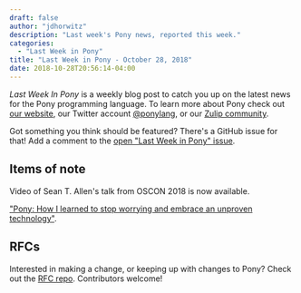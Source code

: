 ```yaml
---
draft: false
author: "jdhorwitz"
description: "Last week's Pony news, reported this week."
categories:
  - "Last Week in Pony"
title: "Last Week in Pony - October 28, 2018"
date: 2018-10-28T20:56:14-04:00
---
```

_Last Week In Pony_ is a weekly blog post to catch you up on the latest news for the Pony programming language. To learn more about Pony check out [our website](https://ponylang.io), our Twitter account [@ponylang](https://twitter.com/ponylang), or our [Zulip community](https://ponylang.zulipchat.com).

Got something you think should be featured? There's a GitHub issue for that! Add a comment to the [open "Last Week in Pony" issue](https://github.com/ponylang/ponylang.github.io/issues?q=is%3Aissue+is%3Aopen+label%3Alast-week-in-pony).
<!-- more -->

## Items of note

Video of Sean T. Allen's talk from OSCON 2018 is now available.

 ["Pony: How I learned to stop worrying and embrace an unproven technology"](https://youtu.be/GigBhej1gfI).

## RFCs

Interested in making a change, or keeping up with changes to Pony? Check out the [RFC repo](https://github.com/ponylang/rfcs). Contributors welcome!

